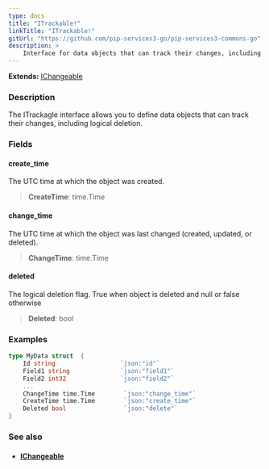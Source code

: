 ```yaml
---
type: docs
title: "ITrackable!"
linkTitle: "ITrackable!"
gitUrl: "https://github.com/pip-services3-go/pip-services3-commons-go"
description: > 
    Interface for data objects that can track their changes, including logical deletion.
---
```


**Extends:** [IChangeable](../ichangeable)

### Description

The ITrackagle interface allows you to define data objects that can track their changes, including logical deletion.

### Fields

<span class="hide-title-link">

#### create_time
The UTC time at which the object was created.
> **CreateTime**: time.Time

#### change_time
The UTC time at which the object was last changed (created, updated, or deleted).
> **ChangeTime**: time.Time

#### deleted
The logical deletion flag. True when object is deleted and null or false otherwise
> **Deleted**: bool

</span>

### Examples

```go
type MyData struct  {
    Id string                  `json:"id"`
    Field1 string              `json:"field1"`
    Field2 int32               `json:"field2"`
    ...
    ChangeTime time.Time        `json:"change_time"`
    CreateTime time.Time        `json:"create_time"`
    Deleted bool                `json:"delete"`
}
```

### See also
- #### [IChangeable](../ichangeable)

